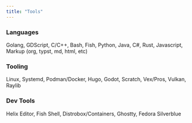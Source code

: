 ```yaml
---
title: "Tools"
---
```

### Languages
Golang, GDScript, C/C++, Bash, Fish, Python, Java, C#, Rust, Javascript, Markup (org, typst, md, html, etc)

### Tooling
Linux, Systemd, Podman/Docker, Hugo, Godot, Scratch, Vex/Pros, Vulkan, Raylib

### Dev Tools
Helix Editor, Fish Shell, Distrobox/Containers, Ghostty, Fedora Silverblue
